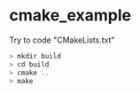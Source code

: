 # cmake_example
Try to code "CMakeLists.txt"

``` c++
> mkdir build
> cd build
> cmake ..
> make

```
